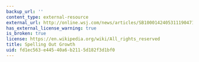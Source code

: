 ```yaml
---
backup_url: ''
content_type: external-resource
external_url: http://online.wsj.com/news/articles/SB10001424053111904716604576544482314677402
has_external_license_warning: true
is_broken: true
license: https://en.wikipedia.org/wiki/All_rights_reserved
title: Spelling Out Growth
uid: fd1ec563-e445-40a6-b211-5d182f3d1bf0
---
```

